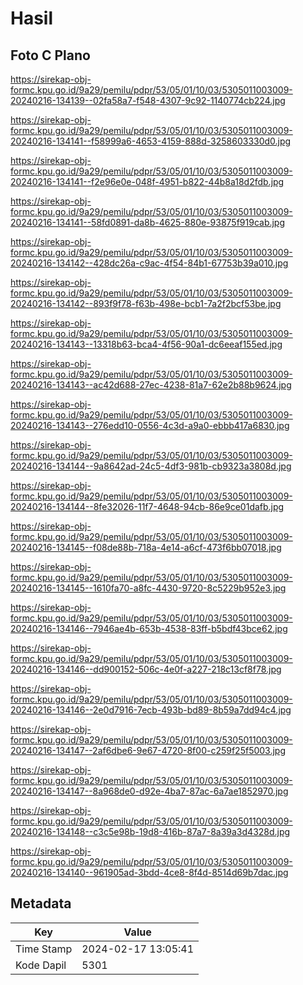 # Hasil

## Foto C Plano

https://sirekap-obj-formc.kpu.go.id/9a29/pemilu/pdpr/53/05/01/10/03/5305011003009-20240216-134139--02fa58a7-f548-4307-9c92-1140774cb224.jpg

https://sirekap-obj-formc.kpu.go.id/9a29/pemilu/pdpr/53/05/01/10/03/5305011003009-20240216-134141--f58999a6-4653-4159-888d-3258603330d0.jpg

https://sirekap-obj-formc.kpu.go.id/9a29/pemilu/pdpr/53/05/01/10/03/5305011003009-20240216-134141--f2e96e0e-048f-4951-b822-44b8a18d2fdb.jpg

https://sirekap-obj-formc.kpu.go.id/9a29/pemilu/pdpr/53/05/01/10/03/5305011003009-20240216-134141--58fd0891-da8b-4625-880e-93875f919cab.jpg

https://sirekap-obj-formc.kpu.go.id/9a29/pemilu/pdpr/53/05/01/10/03/5305011003009-20240216-134142--428dc26a-c9ac-4f54-84b1-67753b39a010.jpg

https://sirekap-obj-formc.kpu.go.id/9a29/pemilu/pdpr/53/05/01/10/03/5305011003009-20240216-134142--893f9f78-f63b-498e-bcb1-7a2f2bcf53be.jpg

https://sirekap-obj-formc.kpu.go.id/9a29/pemilu/pdpr/53/05/01/10/03/5305011003009-20240216-134143--13318b63-bca4-4f56-90a1-dc6eeaf155ed.jpg

https://sirekap-obj-formc.kpu.go.id/9a29/pemilu/pdpr/53/05/01/10/03/5305011003009-20240216-134143--ac42d688-27ec-4238-81a7-62e2b88b9624.jpg

https://sirekap-obj-formc.kpu.go.id/9a29/pemilu/pdpr/53/05/01/10/03/5305011003009-20240216-134143--276edd10-0556-4c3d-a9a0-ebbb417a6830.jpg

https://sirekap-obj-formc.kpu.go.id/9a29/pemilu/pdpr/53/05/01/10/03/5305011003009-20240216-134144--9a8642ad-24c5-4df3-981b-cb9323a3808d.jpg

https://sirekap-obj-formc.kpu.go.id/9a29/pemilu/pdpr/53/05/01/10/03/5305011003009-20240216-134144--8fe32026-11f7-4648-94cb-86e9ce01dafb.jpg

https://sirekap-obj-formc.kpu.go.id/9a29/pemilu/pdpr/53/05/01/10/03/5305011003009-20240216-134145--f08de88b-718a-4e14-a6cf-473f6bb07018.jpg

https://sirekap-obj-formc.kpu.go.id/9a29/pemilu/pdpr/53/05/01/10/03/5305011003009-20240216-134145--1610fa70-a8fc-4430-9720-8c5229b952e3.jpg

https://sirekap-obj-formc.kpu.go.id/9a29/pemilu/pdpr/53/05/01/10/03/5305011003009-20240216-134146--7946ae4b-653b-4538-83ff-b5bdf43bce62.jpg

https://sirekap-obj-formc.kpu.go.id/9a29/pemilu/pdpr/53/05/01/10/03/5305011003009-20240216-134146--dd900152-506c-4e0f-a227-218c13cf8f78.jpg

https://sirekap-obj-formc.kpu.go.id/9a29/pemilu/pdpr/53/05/01/10/03/5305011003009-20240216-134146--2e0d7916-7ecb-493b-bd89-8b59a7dd94c4.jpg

https://sirekap-obj-formc.kpu.go.id/9a29/pemilu/pdpr/53/05/01/10/03/5305011003009-20240216-134147--2af6dbe6-9e67-4720-8f00-c259f25f5003.jpg

https://sirekap-obj-formc.kpu.go.id/9a29/pemilu/pdpr/53/05/01/10/03/5305011003009-20240216-134147--8a968de0-d92e-4ba7-87ac-6a7ae1852970.jpg

https://sirekap-obj-formc.kpu.go.id/9a29/pemilu/pdpr/53/05/01/10/03/5305011003009-20240216-134148--c3c5e98b-19d8-416b-87a7-8a39a3d4328d.jpg

https://sirekap-obj-formc.kpu.go.id/9a29/pemilu/pdpr/53/05/01/10/03/5305011003009-20240216-134140--961905ad-3bdd-4ce8-8f4d-8514d69b7dac.jpg


## Metadata

| Key        | Value               |
| ---------- | ------------------- |
| Time Stamp | 2024-02-17 13:05:41 |
| Kode Dapil | 5301                |



